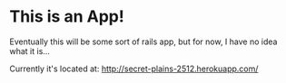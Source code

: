 This is an App!
===============

Eventually this will be some sort of rails app, but for now, I have no idea what it is...

Currently it's located at: http://secret-plains-2512.herokuapp.com/ 
